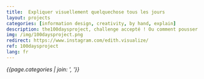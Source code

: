 ```yaml
---
title:  Expliquer visuellement quelquechose tous les jours
layout: projects
categories: [information design, creativity, by hand, explain]
description: the100daysproject, challenge accepté ! Ou comment pousser son processus créatif en créant le même type de chose 100 jours d'affilé
img: /img/100daysproject.png
redirect: https://www.instagram.com/edith.visualize/
ref: 100daysproject
lang: fr
---
```

*{{page.categories | join: ', '}}*
